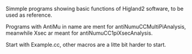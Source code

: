 Simmple programs showing basic functions of Higland2 software, to be used as reference. </br>

Programs with AntiMu in name are ment for antiNumuCCMultiPiAnalysis, meanwhile Xsec ar meant for antiNumuCC1piXsecAnalysis.

Start with Example.cc, other macros are a litte bit harder to start.
